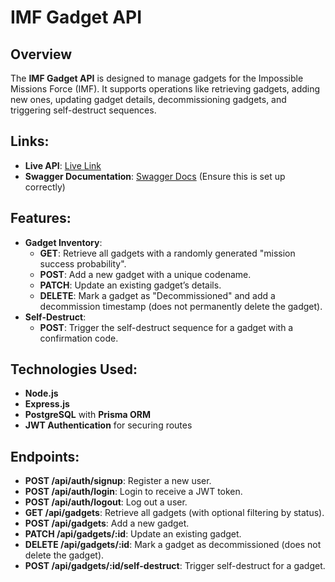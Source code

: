 # IMF Gadget API

## Overview

The **IMF Gadget API** is designed to manage gadgets for the Impossible Missions Force (IMF). It supports operations like retrieving gadgets, adding new ones, updating gadget details, decommissioning gadgets, and triggering self-destruct sequences.

## Links:
- **Live API**: [Live Link](https://imf-gadget-api-fjnt.onrender.com)
- **Swagger Documentation**: [Swagger Docs](https://imf-gadget-api-fjnt.onrender.com/api/docs/) (Ensure this is set up correctly)

## Features:
- **Gadget Inventory**:
  - **GET**: Retrieve all gadgets with a randomly generated "mission success probability".
  - **POST**: Add a new gadget with a unique codename.
  - **PATCH**: Update an existing gadget’s details.
  - **DELETE**: Mark a gadget as "Decommissioned" and add a decommission timestamp (does not permanently delete the gadget).
- **Self-Destruct**:
  - **POST**: Trigger the self-destruct sequence for a gadget with a confirmation code.

## Technologies Used:
- **Node.js**
- **Express.js**
- **PostgreSQL** with **Prisma ORM**
- **JWT Authentication** for securing routes

## Endpoints:
- **POST /api/auth/signup**: Register a new user.
- **POST /api/auth/login**: Login to receive a JWT token.
- **POST /api/auth/logout**: Log out a user.
- **GET /api/gadgets**: Retrieve all gadgets (with optional filtering by status).
- **POST /api/gadgets**: Add a new gadget.
- **PATCH /api/gadgets/:id**: Update an existing gadget.
- **DELETE /api/gadgets/:id**: Mark a gadget as decommissioned (does not delete the gadget).
- **POST /api/gadgets/:id/self-destruct**: Trigger self-destruct for a gadget.

